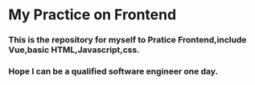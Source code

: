 # My Practice on Frontend

### This is the repository for myself to Pratice Frontend,include Vue,basic HTML,Javascript,css.


### Hope I can be a qualified software engineer one day.